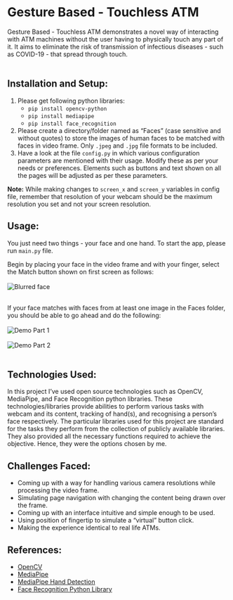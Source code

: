 # Gesture Based - Touchless ATM

Gesture Based - Touchless ATM demonstrates a novel way of interacting with ATM machines without the user having to physically touch any part of it. It aims to eliminate the risk of transmission of infectious diseases - such as COVID-19 - that spread through touch.<br><br>


## Installation and Setup:

1. Please get following python libraries:<br>
    - ```pip install opencv-python```<br>
    - ```pip install mediapipe```<br>
    - ```pip install face_recognition```<br>
2. Please create a directory/folder named as “Faces” (case sensitive and without quotes) to store the images of human faces to be matched with faces in video frame. Only ```.jpeg``` and ```.jpg``` file formats to be included.
3. Have a look at the file ```config.py``` in which various configuration parameters are mentioned with their usage. Modify these as per your needs or preferences. Elements such as buttons and text shown on all the pages will be adjusted as per these parameters.<br>

**Note:** While making changes to ```screen_x``` and ```screen_y``` variables in config file, remember that resolution of your webcam should be the maximum resolution you set and not your screen resolution.


## Usage:

You just need two things - your face and one hand. To start the app, please run ```main.py``` file.

Begin by placing your face in the video frame and with your finger, select the Match button shown on first screen as follows:<br><br>
![Blurred face](https://user-images.githubusercontent.com/25917944/135302560-1f9d16c3-d7b9-4270-933a-6eaa9ffaae76.png)<br><br>

If your face matches with faces from at least one image in the Faces folder, you should be able to go ahead and do the following:<br><br>
![Demo Part 1](https://user-images.githubusercontent.com/25917944/135302527-e3ca914b-c2b9-4657-bc34-49fc2af62f05.gif)<br><br>
![Demo Part 2](https://user-images.githubusercontent.com/25917944/135302516-9c730ff5-d5dc-4d24-bb27-addb50c8bc84.gif)<br><br>


## Technologies Used:

In this project I’ve used open source technologies such as OpenCV, MediaPipe, and Face Recognition python libraries. These technologies/libraries provide abilities to perform various tasks with webcam and its content, tracking of hand(s), and recognising a person’s face respectively. The particular libraries used for this project are standard for the tasks they perform from the collection of publicly available libraries. They also provided all the necessary functions required to achieve the objective. Hence, they were the options chosen by me.


## Challenges Faced:

* Coming up with a way for handling various camera resolutions while processing the video frame.
* Simulating page navigation with changing the content being drawn over the frame.
* Coming up with an interface intuitive and simple enough to be used.
* Using position of fingertip to simulate a “virtual” button click.
* Making the experience identical to real life ATMs.


## References:

* [OpenCV](https://github.com/opencv/opencv)
* [MediaPipe](https://github.com/google/mediapipe)
* [MediaPipe Hand Detection](https://google.github.io/mediapipe/solutions/face_detection)
* [Face Recognition Python Library](https://github.com/ageitgey/face_recognition)
